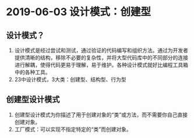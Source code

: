 # 2019-06-03 设计模式：创建型

## 设计模式？
1. 设计模式是经过尝试和测试，通过验证的代码编写和组织方法。通过为开发者提供清晰的结构，移除不必要的复杂性，并将大型代码库中的不同部分的连接进行解耦，使得代码更易于理解，易于维护。各种设计模式就好比编程工具箱中的各种工具。
2. 23中设计模式，3大类：创建型、结构型、行为型

## 创建型设计模式
1. 创建型设计模式为你描述了用于创建对象的“类”或方法，而不需要你自己直接创建对象。
2. 工厂模式：可以实现不指定特定的“类”而创建对象。